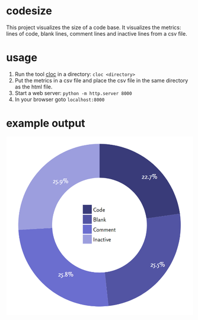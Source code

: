 # codesize
This project visualizes the size of a code base. It visualizes the metrics: lines of code, blank lines, comment lines and inactive lines from a csv file.

# usage
1. Run the tool <a href="http://cloc.sourceforge.net/">cloc</a> in a directory: `cloc <directory>`
1. Put the metrics in a csv file and place the csv file in the same directory as the html file.
1. Start a web server: `python -m http.server 8000`
1. In your browser goto `localhost:8000`

# example output
<img src="./images/example.png" width="600">

